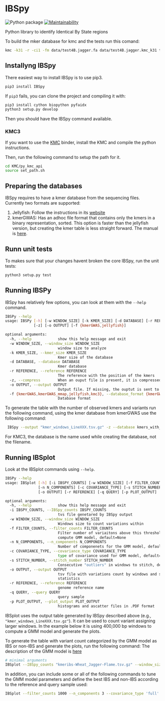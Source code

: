 # IBSpy

![Python package](https://github.com/Uauy-Lab/IBSpy/workflows/Python%20package/badge.svg)
[![Maintainability](https://api.codeclimate.com/v1/badges/5a4b1b0e89f7f9f8c34c/maintainability)](https://codeclimate.com/github/Uauy-Lab/IBSpy/maintainability)

Python library to identify Identical By State regions



To build the mker database for kmc and the tests run this comand:

```sh
kmc -k31 -r -ci1 -fm data/test4B.jagger.fa data/test4B.jagger.kmc_k31 tmp
```


## Installyng IBSpy

There easiest way to install IBSpy is to use pip3. 

```sh
pip3 install IBSpy
```


If ```pip3``` fails, you can clone the project and compiling it with:

```sh
pip3 install cython biopython pyfaidx
python3 setup.py develop
```

Then you should have the  IBSpy command available. 


### KMC3 

If you want to use the [KMC](https://github.com/refresh-bio/KMC) binder, install the KMC and compile the python instructions.

Then, run the following command to setup the path for it.  
```sh
cd KMC/py_kmc_api
source set_path.sh 
```


## Preparing the databases

IBSpy requires to have a kmer database from the sequencing files. Currently two formats are supported:

  1. Jellyfish: Follow the instructions in its [website](https://github.com/gmarcais/Jellyfish/blob/master/doc/Readme.md)
  2. kmerGWAS: Has an adhoc file format that contains only the kmers in a binary representation, sorted. This option is faster than the jellyfish version, but creating the kmer table is less straight forward. The manual is [here](https://github.com/voichek/kmersGWAS/blob/master/manual.pdf).

## Runn unit tests

To makes sure that your changes havent broken the core IBSpy, run the unit tests:

```sh
python3 setup.py test
```


## Running IBSPy

IBSpy has relatively few options, you can look at them with the ```--help``` command. 

```sh
IBSPy --help
usage: IBSPy [-h] [-w WINDOW_SIZE] [-k KMER_SIZE] [-d DATABASE] [-r REFERENCE]
             [-z] [-o OUTPUT] [-f {kmerGWAS,jellyfish}]

optional arguments:
  -h, --help            show this help message and exit
  -w WINDOW_SIZE, --window_size WINDOW_SIZE
                        window size to analyze
  -k KMER_SIZE, --kmer_size KMER_SIZE
                        Kmer size of the database
  -d DATABASE, --database DATABASE
                        Kmer database
  -r REFERENCE, --reference REFERENCE
                        The reference with the position of the kmers
  -z, --compress        When an ouput file is present, it is compressed as .gz
  -o OUTPUT, --output OUTPUT
                        Output file. If missing, the ouptut is sent to stdout
  -f {kmerGWAS,kmerGWAS_mmap,jellyfish,kmc3}, --database_format {kmerGWAS,kmerGWAS_mmap,jellyfish,kmc3}
                        Database format 
```

To generate the table with the number of observed kmers and variants run the following command, using the kmer database from kmerGWAS use the following command:


```sh
 IBSpy --output "kmer_windows_LineXXX.tsv.gz" -z --database kmers_with_strand  --reference arinaLrFor.fa --window_size 50000 --compress --database_format kmerGWAS
```
For KMC3, the database is the name used while creating the database, not the filename. 


## Running IBSplot

Look at the IBSplot commands using ```--help```.

```sh
IBSPy --help
usage: IBSplot [-h] [-i IBSPY_COUNTS] [-w WINDOW_SIZE] [-f FILTER_COUNTS]
               [-n N_COMPONENTS] [-c COVARIANCE_TYPE] [-s STITCH_NUMBER]
               [-o OUTPUT] [-r REFERENCE] [-q QUERY] [-p PLOT_OUTPUT]

optional arguments:
  -h, --help            show this help message and exit
  -i IBSPY_COUNTS, --IBSpy_counts IBSPY_COUNTS
                        tvs file genetared by IBSpy output
  -w WINDOW_SIZE, --window_size WINDOW_SIZE
                        Windows size to count variations within
  -f FILTER_COUNTS, --filter_counts FILTER_COUNTS
                        Filter number of variaitons above this threshold to
                        compute GMM model, default=None
  -n N_COMPONENTS, --n_components N_COMPONENTS
                        Number of componenets for the GMM model, default=3
  -c COVARIANCE_TYPE, --covariance_type COVARIANCE_TYPE
                        type of covariance used for GMM model, default="full"
  -s STITCH_NUMBER, --stitch_number STITCH_NUMBER
                        Consecutive "outliers" in windows to stitch, default=3
  -o OUTPUT, --output OUTPUT
                        tsv file with variations count by windows and summary
                        statistics
  -r REFERENCE, --reference REFERENCE
                        genome reference name
  -q QUERY, --query QUERY
                        query sample
  -p PLOT_OUTPUT, --plot_output PLOT_OUTPUT
                        histograms and ascatter files in .PDF format
```

IBSplot uses the output table generated by IBSpy described above (e.g., ```"kmer_windows_LineXXX.tsv.gz"```). It can be used to count variant assigning larger windows. In the example below it is using 400,000 bp windows to compute  a GMM model and generate the plots.

To generate the table with variant count categorized by the GMM model as IBS or non-IBS and generate the plots, run the following command:
The description of the GMM model is [here](https://scikit-learn.org/stable/modules/generated/sklearn.mixture.GaussianMixture.html#sklearn.mixture.GaussianMixture)

```sh
# minimal arguments
IBSplot --IBSpy_counts "kmeribs-Wheat_Jagger-Flame.tsv.gz" --window_size 400000 --output gmm_ibs.tsv.gz --reference Jagger --query Flame --plot_output gmm_plots.pdf
```

In addition, you can include some or all of the following commands to tune the GMM model parameters and define the best IBS and non-IBS according to the reference and query sample used:

```sh
IBSplot --filter_counts 1000 --n_components 3 --covariance_type 'full' --stitch_number 3
```

